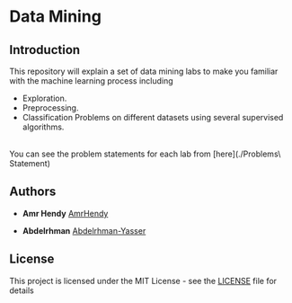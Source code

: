 # Data Mining

## Introduction
This repository will explain a set of data mining labs to make you familiar with the machine learning process including <br/>
- Exploration.
- Preprocessing.
- Classification Problems on different datasets using several supervised algorithms.
<br/>
You can see the problem statements for each lab from [here](./Problems\ Statement)

## Authors

* **Amr Hendy** [AmrHendy](https://github.com/AmrHendy)

* **Abdelrhman** [Abdelrhman-Yasser](https://github.com/Abdelrhman-Yasser)

## License

This project is licensed under the MIT License - see the [LICENSE](LICENSE) file for details
